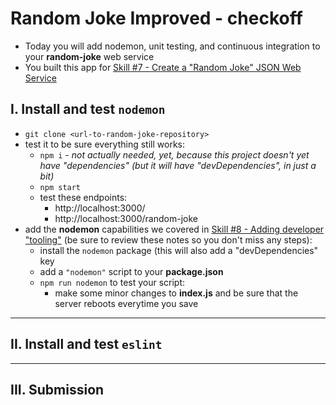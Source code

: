 # Random Joke Improved - checkoff

- Today you will add nodemon, unit testing, and continuous integration to your **random-joke** web service
- You built this app for [Skill #7 - Create a "Random Joke" JSON Web Service](../core-skills/7-create-random-joke-web-service.md)

## I. Install and test `nodemon`
- `git clone <url-to-random-joke-repository>`
- test it to be sure everything still works:
  - `npm i` - *not actually needed, yet, because this project doesn't yet have "dependencies" (but it will have "devDependencies", in just a bit)*
  - `npm start`
  - test these endpoints:
    - http://localhost:3000/
    - http://localhost:3000/random-joke
- add the **nodemon** capabilities we covered in [Skill #8 - Adding developer "tooling"](core-skills/8-add-developer-tooling.md) (be sure to review these notes so you don't miss any steps):
  - install the `nodemon` package (this will also add a "devDependencies" key
  - add a `"nodemon"` script to your **package.json**
  - `npm run nodemon` to test your script:
    - make some minor changes to **index.js** and be sure that the server reboots everytime you save
  
<hr>

## II. Install and test `eslint`

<hr>

## III. Submission

